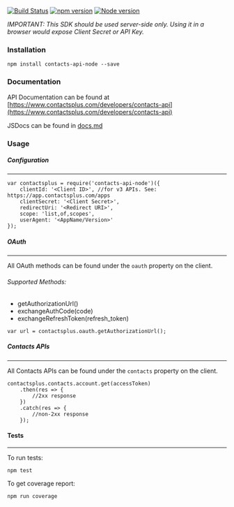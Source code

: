 [![Build Status](https://travis-ci.org/fullcontact/contacts-api-node.svg?branch=master)](https://travis-ci.org/fullcontact/contacts-api-node)
[![npm version](https://badge.fury.io/js/contacts-api-node.svg)](https://badge.fury.io/js/contacts-api-node)
[![Node version](https://img.shields.io/node/v/contacts-api-node.svg?style=flat)](http://nodejs.org/download/)

*IMPORTANT: This SDK should be used server-side only. Using it in a browser would expose Client Secret or API Key.*

### Installation

`npm install contacts-api-node --save`

### Documentation

API Documentation can be found at [https://www.contactsplus.com/developers/contacts-api](https://www.contactsplus.com/developers/contacts-api)

JSDocs can be found in [docs.md](docs.md)

### Usage

##### Configuration
---

```
var contactsplus = require('contacts-api-node')({
	clientId: '<Client ID>', //for v3 APIs. See: https://app.contactsplus.com/apps
	clientSecret: '<Client Secret>',
	redirectUri: '<Redirect URI>',
	scope: 'list,of,scopes',
	userAgent: '<AppName/Version>'
});
```

##### OAuth
---
All OAuth methods can be found under the `oauth` property on the client.

###### Supported Methods:
- getAuthorizationUrl()
- exchangeAuthCode(code)
- exchangeRefreshToken(refresh_token)

```
var url = contactsplus.oauth.getAuthorizationUrl();
```

##### Contacts APIs
---
All Contacts APIs can be found under the `contacts` property on the client.

```
contactsplus.contacts.account.get(accessToken)
	.then(res => {
		//2xx response
	})
	.catch(res => {
		//non-2xx response
	});
```

#### Tests
---

To run tests:

`npm test`

To get coverage report:

`npm run coverage`

